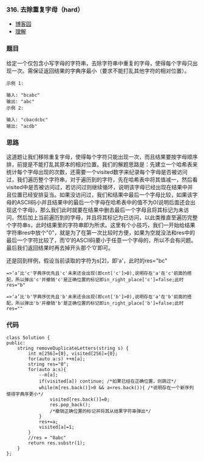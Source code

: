 ### 316. 去除重复字母（hard）

- [博客园](http://www.cnblogs.com/grandyang/p/5085379.html)
- [理解](https://www.cnblogs.com/adamwong/p/10219690.html)

### 题目 

给定一个仅包含小写字母的字符串，去除字符串中重复的字母，使得每个字母只出现一次。需保证返回结果的字典序最小（要求不能打乱其他字符的相对位置）。

	示例 1:
	
	输入: "bcabc"
	输出: "abc"
	示例 2:
	
	输入: "cbacdcbc"
	输出: "acdb"

### 思路

这道题让我们移除重复字母，使得每个字符只能出现一次，而且结果要按字母顺序排，前提是不能打乱其原本的相对位置。我们的解题思路是：先建立一个哈希表来统计每个字母出现的次数，还需要一个visited数字来纪录每个字母是否被访问过，我们遍历整个字符串，对于遍历到的字符，先在哈希表中将其值减一，然后看visited中是否被访问过，若访问过则继续循环，说明该字母已经出现在结果中并且位置已经安排妥当。如果没访问过，我们和结果中最后一个字母比较，如果该字母的ASCII码小并且结果中的最后一个字母在哈希表中的值不为0(说明后面还会出现这个字母)，那么我们此时就要在结果中删去最后一个字母且将其标记为未访问，然后加上当前遍历到的字母，并且将其标记为已访问，以此类推直至遍历完整个字符串s，此时结果里的字符串即为所求。这里有个小技巧，我们一开始给结果字符串res中放个"0"，就是为了在第一次比较时方便，如果为空就没法和res中的最后一个字符比较了，而‘0’的ASCII码要小于任意一个字母的，所以不会有问题。最后我们返回结果时再去掉开头那个‘0’即可。


还是回到样例，假设当前读取的字符为s[2]，即'a'，此时的res="bc"
	
	=>‘a’比'c'字典序优先且'c'未来还会出现(即cnt['c']>0),说明存在'a'在'c'前面的搭配，所以弹出'c'并撤销'c'是正确位置的标记即in_right_place['c']=false;此时res="b"
	
	=>‘a’比'b'字典序优先且'b'未来还会出现(即cnt['b']>0),说明存在'a'在'b'前面的搭配，所以弹出'b'并撤销'b'是正确位置的标记即in_right_place['b']=false;此时res=""


### 代码

```
class Solution {
public:
    string removeDuplicateLetters(string s) {
        int m[256]={0}, visited[256]={0};
        for(auto a:s) ++m[a];
        string res="0";
        for(auto a:s){
            --m[a];
            if(visited[a]) continue; /*如果已经在正确位置，则跳过*/
            while(m[res.back()]>0 && a<res.back()){ /*说明存在一个新序列使得字典序更小*/
                visited[res.back()]=0;
                res.pop_back();
                /*撤销正确位置的标记并将其从结果字符串弹出*/
            }
            res+=a;
            visited[a]=1;
        }
        //res = "0abc"
        return res.substr(1);
    }
};
```
